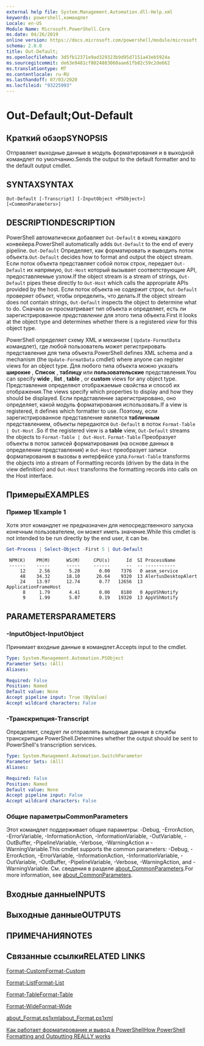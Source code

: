 ```yaml
---
external help file: System.Management.Automation.dll-Help.xml
keywords: powershell,командлет
Locale: en-US
Module Name: Microsoft.PowerShell.Core
ms.date: 04/26/2019
online version: https://docs.microsoft.com/powershell/module/microsoft.powershell.core/out-default?view=powershell-7&WT.mc_id=ps-gethelp
schema: 2.0.0
title: Out-Default;
ms.openlocfilehash: 3d5fb12371e9ad329323b9d95d7151a43eb5924a
ms.sourcegitcommit: de63e9481cf8024883060aae61fb02c59c2de662
ms.translationtype: MT
ms.contentlocale: ru-RU
ms.lasthandoff: 07/03/2020
ms.locfileid: "93225993"
---
```

# <span data-ttu-id="2cc13-103">Out-Default;</span><span class="sxs-lookup"><span data-stu-id="2cc13-103">Out-Default</span></span>

## <span data-ttu-id="2cc13-104">Краткий обзор</span><span class="sxs-lookup"><span data-stu-id="2cc13-104">SYNOPSIS</span></span>
<span data-ttu-id="2cc13-105">Отправляет выходные данные в модуль форматирования и в выходной командлет по умолчанию.</span><span class="sxs-lookup"><span data-stu-id="2cc13-105">Sends the output to the default formatter and to the default output cmdlet.</span></span>

## <span data-ttu-id="2cc13-106">SYNTAX</span><span class="sxs-lookup"><span data-stu-id="2cc13-106">SYNTAX</span></span>

```
Out-Default [-Transcript] [-InputObject <PSObject>] [<CommonParameters>]
```

## <span data-ttu-id="2cc13-107">DESCRIPTION</span><span class="sxs-lookup"><span data-stu-id="2cc13-107">DESCRIPTION</span></span>

<span data-ttu-id="2cc13-108">PowerShell автоматически добавляет `Out-Default` в конец каждого конвейера.</span><span class="sxs-lookup"><span data-stu-id="2cc13-108">PowerShell automatically adds `Out-Default` to the end of every pipeline.</span></span> <span data-ttu-id="2cc13-109">`Out-Default` Определяет, как форматировать и выводить поток объекта.</span><span class="sxs-lookup"><span data-stu-id="2cc13-109">`Out-Default` decides how to format and output the object stream.</span></span> <span data-ttu-id="2cc13-110">Если поток объекта представляет собой поток строк, передает `Out-Default` их напрямую, `Out-Host` который вызывает соответствующие API, предоставляемые узлом.</span><span class="sxs-lookup"><span data-stu-id="2cc13-110">If the object stream is a stream of strings, `Out-Default` pipes these directly to `Out-Host` which calls the appropriate APIs provided by the host.</span></span> <span data-ttu-id="2cc13-111">Если поток объекта не содержит строк, `Out-Default` проверяет объект, чтобы определить, что делать.</span><span class="sxs-lookup"><span data-stu-id="2cc13-111">If the object stream does not contain strings, `Out-Default` inspects the object to determine what to do.</span></span>
<span data-ttu-id="2cc13-112">Сначала он просматривает тип объекта и определяет, есть ли зарегистрированное _представление_ для этого типа объекта.</span><span class="sxs-lookup"><span data-stu-id="2cc13-112">First it looks at the object type and determines whether there is a registered _view_ for this object type.</span></span>

<span data-ttu-id="2cc13-113">PowerShell определяет схему XML и механизм ( `Update-FormatData` командлет), где любой пользователь может регистрировать представления для типа объекта.</span><span class="sxs-lookup"><span data-stu-id="2cc13-113">PowerShell defines XML schema and a mechanism (the `Update-FormatData` cmdlet) where anyone can register views for an object type.</span></span> <span data-ttu-id="2cc13-114">Для любого типа объекта можно указать **широкие** , **Список** , **таблицу** или **пользовательские** представления.</span><span class="sxs-lookup"><span data-stu-id="2cc13-114">You can specify **wide** , **list** , **table** , or **custom** views for any object type.</span></span> <span data-ttu-id="2cc13-115">Представления определяют отображаемые свойства и способ их отображения.</span><span class="sxs-lookup"><span data-stu-id="2cc13-115">The views specify which properties to display and how they should be displayed.</span></span> <span data-ttu-id="2cc13-116">Если представление зарегистрировано, оно определяет, какой модуль форматирования использовать.</span><span class="sxs-lookup"><span data-stu-id="2cc13-116">If a view is registered, it defines which formatter to use.</span></span> <span data-ttu-id="2cc13-117">Поэтому, если зарегистрированное представление является **табличным** представлением, объекты передаются `Out-Default` в поток `Format-Table | Out-Host` .</span><span class="sxs-lookup"><span data-stu-id="2cc13-117">So if the registered view is a **table** view, `Out-Default` streams the objects to `Format-Table | Out-Host`.</span></span> <span data-ttu-id="2cc13-118">`Format-Table` Преобразует объекты в поток записей форматирования (на основе данных в определении представления) и `Out-Host` преобразует записи форматирования в вызовы в интерфейсе узла.</span><span class="sxs-lookup"><span data-stu-id="2cc13-118">`Format-Table` transforms the objects into a stream of Formatting records (driven by the data in the view definition) and `Out-Host` transforms the formatting records into calls on the Host interface.</span></span>

## <span data-ttu-id="2cc13-119">Примеры</span><span class="sxs-lookup"><span data-stu-id="2cc13-119">EXAMPLES</span></span>

### <span data-ttu-id="2cc13-120">Пример 1</span><span class="sxs-lookup"><span data-stu-id="2cc13-120">Example 1</span></span>

<span data-ttu-id="2cc13-121">Хотя этот командлет не предназначен для непосредственного запуска конечным пользователем, он может иметь значение.</span><span class="sxs-lookup"><span data-stu-id="2cc13-121">While this cmdlet is not intended to be run directly by the end user, it can be.</span></span>

```powershell
Get-Process | Select-Object -First 5 | Out-Default
```

```Output
 NPM(K)    PM(M)      WS(M)     CPU(s)      Id  SI ProcessName
 ------    -----      -----     ------      --  -- -----------
     12     2.56       5.20       0.00    7376   0 aesm_service
     48    34.32      18.10      26.64    9320  13 AlertusDesktopAlert
     24    13.97      12.74       0.77   12656  13 ApplicationFrameHost
      8     1.79       4.41       0.00    8180   0 AppVShNotify
      9     1.99       5.07       0.19   19320  13 AppVShNotify
```

## <span data-ttu-id="2cc13-122">PARAMETERS</span><span class="sxs-lookup"><span data-stu-id="2cc13-122">PARAMETERS</span></span>

### <span data-ttu-id="2cc13-123">-InputObject</span><span class="sxs-lookup"><span data-stu-id="2cc13-123">-InputObject</span></span>

<span data-ttu-id="2cc13-124">Принимает входные данные в командлет.</span><span class="sxs-lookup"><span data-stu-id="2cc13-124">Accepts input to the cmdlet.</span></span>

```yaml
Type: System.Management.Automation.PSObject
Parameter Sets: (All)
Aliases:

Required: False
Position: Named
Default value: None
Accept pipeline input: True (ByValue)
Accept wildcard characters: False
```

### <span data-ttu-id="2cc13-125">-Транскрипция</span><span class="sxs-lookup"><span data-stu-id="2cc13-125">-Transcript</span></span>

<span data-ttu-id="2cc13-126">Определяет, следует ли отправлять выходные данные в службы транскрипции PowerShell.</span><span class="sxs-lookup"><span data-stu-id="2cc13-126">Determines whether the output should be sent to PowerShell's transcription services.</span></span>

```yaml
Type: System.Management.Automation.SwitchParameter
Parameter Sets: (All)
Aliases:

Required: False
Position: Named
Default value: None
Accept pipeline input: False
Accept wildcard characters: False
```

### <span data-ttu-id="2cc13-127">Общие параметры</span><span class="sxs-lookup"><span data-stu-id="2cc13-127">CommonParameters</span></span>

<span data-ttu-id="2cc13-128">Этот командлет поддерживает общие параметры: -Debug, -ErrorAction, -ErrorVariable, -InformationAction, -InformationVariable, -OutVariable, -OutBuffer, -PipelineVariable, -Verbose, -WarningAction и -WarningVariable.</span><span class="sxs-lookup"><span data-stu-id="2cc13-128">This cmdlet supports the common parameters: -Debug, -ErrorAction, -ErrorVariable, -InformationAction, -InformationVariable, -OutVariable, -OutBuffer, -PipelineVariable, -Verbose, -WarningAction, and -WarningVariable.</span></span> <span data-ttu-id="2cc13-129">См. сведения в разделе [about_CommonParameters](https://go.microsoft.com/fwlink/?LinkID=113216).</span><span class="sxs-lookup"><span data-stu-id="2cc13-129">For more information, see [about_CommonParameters](https://go.microsoft.com/fwlink/?LinkID=113216).</span></span>

## <span data-ttu-id="2cc13-130">Входные данные</span><span class="sxs-lookup"><span data-stu-id="2cc13-130">INPUTS</span></span>

## <span data-ttu-id="2cc13-131">Выходные данные</span><span class="sxs-lookup"><span data-stu-id="2cc13-131">OUTPUTS</span></span>

## <span data-ttu-id="2cc13-132">ПРИМЕЧАНИЯ</span><span class="sxs-lookup"><span data-stu-id="2cc13-132">NOTES</span></span>

## <span data-ttu-id="2cc13-133">Связанные ссылки</span><span class="sxs-lookup"><span data-stu-id="2cc13-133">RELATED LINKS</span></span>

[<span data-ttu-id="2cc13-134">Format-Custom</span><span class="sxs-lookup"><span data-stu-id="2cc13-134">Format-Custom</span></span>](../Microsoft.PowerShell.Utility/Format-Custom.md)

[<span data-ttu-id="2cc13-135">Format-List</span><span class="sxs-lookup"><span data-stu-id="2cc13-135">Format-List</span></span>](../Microsoft.PowerShell.Utility/Format-List.md)

[<span data-ttu-id="2cc13-136">Format-Table</span><span class="sxs-lookup"><span data-stu-id="2cc13-136">Format-Table</span></span>](../Microsoft.PowerShell.Utility/Format-Table.md)

[<span data-ttu-id="2cc13-137">Format-Wide</span><span class="sxs-lookup"><span data-stu-id="2cc13-137">Format-Wide</span></span>](../Microsoft.PowerShell.Utility/Format-Wide.md)

[<span data-ttu-id="2cc13-138">about_Format.ps1xml</span><span class="sxs-lookup"><span data-stu-id="2cc13-138">about_Format.ps1xml</span></span>](About/about_Format.ps1xml.md)

[<span data-ttu-id="2cc13-139">Как работает форматирование и вывод в PowerShell</span><span class="sxs-lookup"><span data-stu-id="2cc13-139">How PowerShell Formatting and Outputting REALLY works</span></span>](https://devblogs.microsoft.com/powershell/how-powershell-formatting-and-outputting-really-works/)

